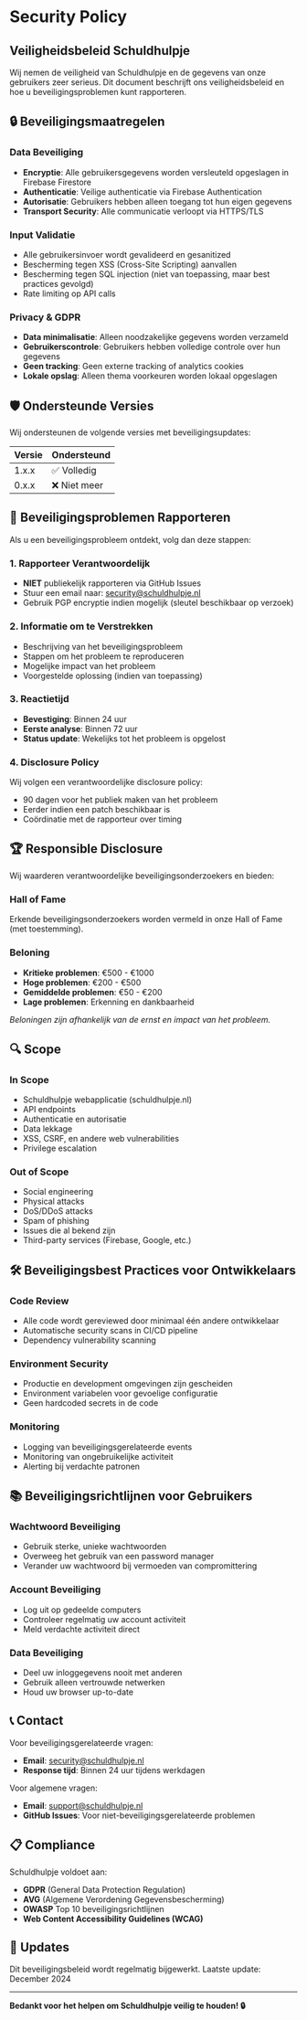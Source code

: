 # Security Policy

## Veiligheidsbeleid Schuldhulpje

Wij nemen de veiligheid van Schuldhulpje en de gegevens van onze gebruikers zeer serieus. Dit document beschrijft ons veiligheidsbeleid en hoe u beveiligingsproblemen kunt rapporteren.

## 🔒 Beveiligingsmaatregelen

### Data Beveiliging
- **Encryptie**: Alle gebruikersgegevens worden versleuteld opgeslagen in Firebase Firestore
- **Authenticatie**: Veilige authenticatie via Firebase Authentication
- **Autorisatie**: Gebruikers hebben alleen toegang tot hun eigen gegevens
- **Transport Security**: Alle communicatie verloopt via HTTPS/TLS

### Input Validatie
- Alle gebruikersinvoer wordt gevalideerd en gesanitized
- Bescherming tegen XSS (Cross-Site Scripting) aanvallen
- Bescherming tegen SQL injection (niet van toepassing, maar best practices gevolgd)
- Rate limiting op API calls

### Privacy & GDPR
- **Data minimalisatie**: Alleen noodzakelijke gegevens worden verzameld
- **Gebruikerscontrole**: Gebruikers hebben volledige controle over hun gegevens
- **Geen tracking**: Geen externe tracking of analytics cookies
- **Lokale opslag**: Alleen thema voorkeuren worden lokaal opgeslagen

## 🛡️ Ondersteunde Versies

Wij ondersteunen de volgende versies met beveiligingsupdates:

| Versie | Ondersteund        |
| ------ | ------------------ |
| 1.x.x  | ✅ Volledig        |
| 0.x.x  | ❌ Niet meer       |

## 🚨 Beveiligingsproblemen Rapporteren

Als u een beveiligingsprobleem ontdekt, volg dan deze stappen:

### 1. **Rapporteer Verantwoordelijk**
- **NIET** publiekelijk rapporteren via GitHub Issues
- Stuur een email naar: security@schuldhulpje.nl
- Gebruik PGP encryptie indien mogelijk (sleutel beschikbaar op verzoek)

### 2. **Informatie om te Verstrekken**
- Beschrijving van het beveiligingsprobleem
- Stappen om het probleem te reproduceren
- Mogelijke impact van het probleem
- Voorgestelde oplossing (indien van toepassing)

### 3. **Reactietijd**
- **Bevestiging**: Binnen 24 uur
- **Eerste analyse**: Binnen 72 uur
- **Status update**: Wekelijks tot het probleem is opgelost

### 4. **Disclosure Policy**
Wij volgen een verantwoordelijke disclosure policy:
- 90 dagen voor het publiek maken van het probleem
- Eerder indien een patch beschikbaar is
- Coördinatie met de rapporteur over timing

## 🏆 Responsible Disclosure

Wij waarderen verantwoordelijke beveiligingsonderzoekers en bieden:

### Hall of Fame
Erkende beveiligingsonderzoekers worden vermeld in onze Hall of Fame (met toestemming).

### Beloning
- **Kritieke problemen**: €500 - €1000
- **Hoge problemen**: €200 - €500
- **Gemiddelde problemen**: €50 - €200
- **Lage problemen**: Erkenning en dankbaarheid

*Beloningen zijn afhankelijk van de ernst en impact van het probleem.*

## 🔍 Scope

### In Scope
- Schuldhulpje webapplicatie (schuldhulpje.nl)
- API endpoints
- Authenticatie en autorisatie
- Data lekkage
- XSS, CSRF, en andere web vulnerabilities
- Privilege escalation

### Out of Scope
- Social engineering
- Physical attacks
- DoS/DDoS attacks
- Spam of phishing
- Issues die al bekend zijn
- Third-party services (Firebase, Google, etc.)

## 🛠️ Beveiligingsbest Practices voor Ontwikkelaars

### Code Review
- Alle code wordt gereviewed door minimaal één andere ontwikkelaar
- Automatische security scans in CI/CD pipeline
- Dependency vulnerability scanning

### Environment Security
- Productie en development omgevingen zijn gescheiden
- Environment variabelen voor gevoelige configuratie
- Geen hardcoded secrets in de code

### Monitoring
- Logging van beveiligingsgerelateerde events
- Monitoring van ongebruikelijke activiteit
- Alerting bij verdachte patronen

## 📚 Beveiligingsrichtlijnen voor Gebruikers

### Wachtwoord Beveiliging
- Gebruik sterke, unieke wachtwoorden
- Overweeg het gebruik van een password manager
- Verander uw wachtwoord bij vermoeden van compromittering

### Account Beveiliging
- Log uit op gedeelde computers
- Controleer regelmatig uw account activiteit
- Meld verdachte activiteit direct

### Data Beveiliging
- Deel uw inloggegevens nooit met anderen
- Gebruik alleen vertrouwde netwerken
- Houd uw browser up-to-date

## 📞 Contact

Voor beveiligingsgerelateerde vragen:
- **Email**: security@schuldhulpje.nl
- **Response tijd**: Binnen 24 uur tijdens werkdagen

Voor algemene vragen:
- **Email**: support@schuldhulpje.nl
- **GitHub Issues**: Voor niet-beveiligingsgerelateerde problemen

## 📋 Compliance

Schuldhulpje voldoet aan:
- **GDPR** (General Data Protection Regulation)
- **AVG** (Algemene Verordening Gegevensbescherming)
- **OWASP** Top 10 beveiligingsrichtlijnen
- **Web Content Accessibility Guidelines (WCAG)**

## 🔄 Updates

Dit beveiligingsbeleid wordt regelmatig bijgewerkt. Laatste update: December 2024

---

**Bedankt voor het helpen om Schuldhulpje veilig te houden! 🔒**